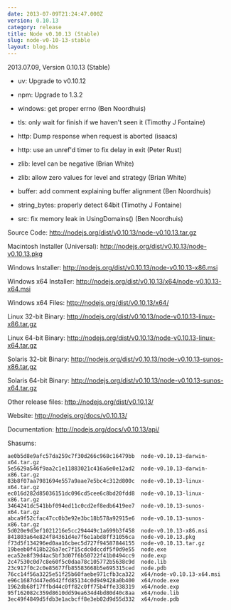 ```yaml
---
date: 2013-07-09T21:24:47.000Z
version: 0.10.13
category: release
title: Node v0.10.13 (Stable)
slug: node-v0-10-13-stable
layout: blog.hbs
---
```


2013.07.09, Version 0.10.13 (Stable)

* uv: Upgrade to v0.10.12

* npm: Upgrade to 1.3.2

* windows: get proper errno (Ben Noordhuis)

* tls: only wait for finish if we haven't seen it (Timothy J Fontaine)

* http: Dump response when request is aborted (isaacs)

* http: use an unref'd timer to fix delay in exit (Peter Rust)

* zlib: level can be negative (Brian White)

* zlib: allow zero values for level and strategy (Brian White)

* buffer: add comment explaining buffer alignment (Ben Noordhuis)

* string_bytes: properly detect 64bit (Timothy J Fontaine)

* src: fix memory leak in UsingDomains() (Ben Noordhuis)


Source Code: http://nodejs.org/dist/v0.10.13/node-v0.10.13.tar.gz

Macintosh Installer (Universal): http://nodejs.org/dist/v0.10.13/node-v0.10.13.pkg

Windows Installer: http://nodejs.org/dist/v0.10.13/node-v0.10.13-x86.msi

Windows x64 Installer: http://nodejs.org/dist/v0.10.13/x64/node-v0.10.13-x64.msi

Windows x64 Files: http://nodejs.org/dist/v0.10.13/x64/

Linux 32-bit Binary: http://nodejs.org/dist/v0.10.13/node-v0.10.13-linux-x86.tar.gz

Linux 64-bit Binary: http://nodejs.org/dist/v0.10.13/node-v0.10.13-linux-x64.tar.gz

Solaris 32-bit Binary: http://nodejs.org/dist/v0.10.13/node-v0.10.13-sunos-x86.tar.gz

Solaris 64-bit Binary: http://nodejs.org/dist/v0.10.13/node-v0.10.13-sunos-x64.tar.gz

Other release files: http://nodejs.org/dist/v0.10.13/

Website: http://nodejs.org/docs/v0.10.13/

Documentation: http://nodejs.org/docs/v0.10.13/api/

Shasums:
```
ae0b5d8e9afc57da259c7f30d266c968c16479bb  node-v0.10.13-darwin-x64.tar.gz
5e5629a546f9aa2c1e11883021c416a6e0e12ad2  node-v0.10.13-darwin-x86.tar.gz
83b8f07aa7981694e557a9aae7e5bc4c312d800c  node-v0.10.13-linux-x64.tar.gz
ec016d282d85036151dc096cd5cee6c8bd20fdd8  node-v0.10.13-linux-x86.tar.gz
3464241dc541bbf094ed11c0cd2ef8edb6419ee7  node-v0.10.13-sunos-x64.tar.gz
abca9f52cfac47cc0b3e92e3bc18b578a92915e6  node-v0.10.13-sunos-x86.tar.gz
5d020e9d3ef1021216e5cc294449c1a699b3f458  node-v0.10.13-x86.msi
841803a64e824f84361d4e7f6e1abd8ff31056ca  node-v0.10.13.pkg
f73d5f134296ed0aa16cbec5d727f94587844155  node-v0.10.13.tar.gz
19beeb0f418b226a7ec7f15cdc0dccdf5f0d9e55  node.exe
eca52e8f39d4ac5bf3d07f6b50722f41b0494cc9  node.exp
2c47530c0d7c8e60f5c0daa78c105772b5638c9d  node.lib
23c917f0c2c0e85677fb85583668b5e695315ced  node.pdb
76cc14f56a3225e51f25b60faebe971cfb3ca322  x64/node-v0.10.13-x64.msi
e96c1687d447ed642ffd85134c0d949428a0b400  x64/node.exe
1962db68f17ffbd44c0ff82c0ff75b4ffe338319  x64/node.exp
95f162082c359d8610dd59ea634d4bd80d40c8aa  x64/node.lib
3ec49f4849d5fdb3e1acbcff8e3eb02d9d55d332  x64/node.pdb
```
